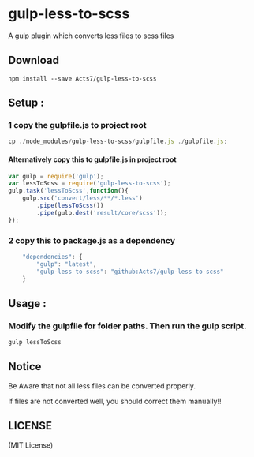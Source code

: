 gulp-less-to-scss
=======
A gulp plugin which converts less files to scss files

Download
-------

```
npm install --save Acts7/gulp-less-to-scss
```


Setup : 
-------

### 1 copy the gulpfile.js to project root

```javascript
cp ./node_modules/gulp-less-to-scss/gulpfile.js ./gulpfile.js;
```

#### Alternatively copy this to gulpfile.js in project root
```javascript
var gulp = require('gulp');
var lessToScss = require('gulp-less-to-scss');
gulp.task('lessToScss',function(){
    gulp.src('convert/less/**/*.less')
		.pipe(lessToScss())
		.pipe(gulp.dest('result/core/scss'));
});
```

### 2 copy this to package.js as a dependency
````javascript
	"dependencies": {
		"gulp": "latest",
		"gulp-less-to-scss": "github:Acts7/gulp-less-to-scss"
	}
````

Usage :
-------
### Modify the gulpfile for folder paths. Then run the gulp script.
````javascript
gulp lessToScss
````


Notice
-------
Be Aware that not all less files can be converted properly.

If files are not converted well, you should correct them manually!!

LICENSE
-------

(MIT License)